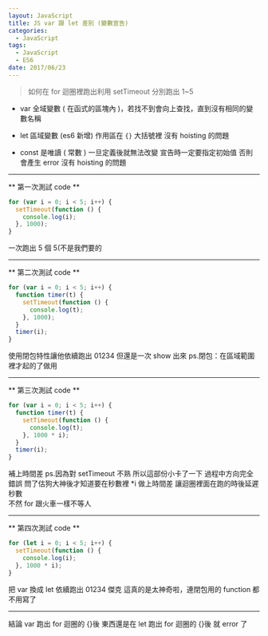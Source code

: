 ```yaml
---
layout: JavaScript
title: JS var 跟 let 差別 (變數宣告)
categories:
  - JavaScript
tags:
  - JavaScript
  - ES6
date: 2017/06/23
---
```


> 如何在 for 迴圈裡跑出利用 setTimeout 分別跑出 1~5

- var 全域變數 ( 在函式的區塊內 )，若找不到會向上查找，直到沒有相同的變數名稱
- let 區域變數 (es6 新增) 作用區在 `{}` 大括號裡
  沒有 hoisting 的問題

- const 是唯讀 ( 常數 ) 一旦定義後就無法改變
  宣告時一定要指定初始值 否則會產生 error
  沒有 hoisting 的問題

---

** 第一次測試 code **

```javascript
for (var i = 0; i < 5; i++) {
  setTimeout(function () {
    console.log(i);
  }, 1000);
}
```

一次跑出 5 個 5(不是我們要的

---

** 第二次測試 code **

```javascript
for (var i = 0; i < 5; i++) {
  function timer(t) {
    setTimeout(function () {
      console.log(t);
    }, 1000);
  }
  timer(i);
}
```

使用閉包特性讓他依續跑出 01234
但還是一次 show 出來
ps.閉包：在區域範圍裡才起的了做用

---

** 第三次測試 code **

```javascript
for (var i = 0; i < 5; i++) {
  function timer(t) {
    setTimeout(function () {
      console.log(t);
    }, 1000 * i);
  }
  timer(i);
}
```

補上時間差
ps.因為對 setTimeout 不熟 所以這部份小卡了一下 過程中方向完全錯誤
問了估狗大神後才知道要在秒數裡 \*i 做上時間差 讓迴圈裡面在跑的時後延遲秒數  
不然 for 跟火車一樣不等人

---

** 第四次測試 code **

```javascript
for (let i = 0; i < 5; i++) {
  setTimeout(function () {
    console.log(i);
  }, 1000 * i);
}
```

把 var 換成 let
依續跑出 01234
傑克 這真的是太神奇啦，連閉包用的 function 都不用寫了

---

結論
var 跑出 for 迴圈的 {}後 東西還是在
let 跑出 for 迴圈的 {}後 就 error 了
